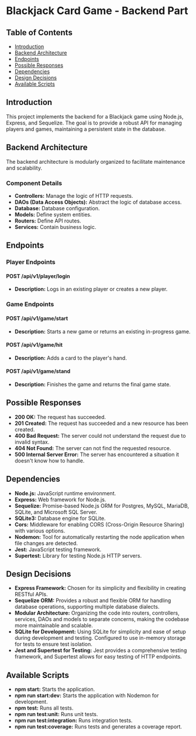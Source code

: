 # Blackjack Card Game - Backend Part

## Table of Contents

- [Introduction](#introduction)
- [Backend Architecture](#backend-architecture)
- [Endpoints](#endpoints)
- [Possible Responses](#possible-responses)
- [Dependencies](#dependencies)
- [Design Decisions](#design-decisions)
- [Available Scripts](#available-scripts)

## Introduction

This project implements the backend for a Blackjack game using Node.js, Express, and Sequelize. The goal is to provide a robust API for managing players and games, maintaining a persistent state in the database.

## Backend Architecture

The backend architecture is modularly organized to facilitate maintenance and scalability.

### Component Details

- **Controllers:** Manage the logic of HTTP requests.
- **DAOs (Data Access Objects):** Abstract the logic of database access.
- **Database:** Database configuration.
- **Models:** Define system entities.
- **Routers:** Define API routes.
- **Services:** Contain business logic.

## Endpoints

### Player Endpoints

#### POST /api/v1/player/login

- **Description:** Logs in an existing player or creates a new player.

### Game Endpoints

#### POST /api/v1/game/start

- **Description:** Starts a new game or returns an existing in-progress game.

#### POST /api/v1/game/hit

- **Description:** Adds a card to the player's hand.

#### POST /api/v1/game/stand

- **Description:** Finishes the game and returns the final game state.

## Possible Responses

- **200 OK:** The request has succeeded.
- **201 Created:** The request has succeeded and a new resource has been created.
- **400 Bad Request:** The server could not understand the request due to invalid syntax.
- **404 Not Found:** The server can not find the requested resource.
- **500 Internal Server Error:** The server has encountered a situation it doesn't know how to handle.

## Dependencies

- **Node.js:** JavaScript runtime environment.
- **Express:** Web framework for Node.js.
- **Sequelize:** Promise-based Node.js ORM for Postgres, MySQL, MariaDB, SQLite, and Microsoft SQL Server.
- **SQLite3:** Database engine for SQLite.
- **Cors:** Middleware for enabling CORS (Cross-Origin Resource Sharing) with various options.
- **Nodemon:** Tool for automatically restarting the node application when file changes are detected.
- **Jest:** JavaScript testing framework.
- **Supertest:** Library for testing Node.js HTTP servers.

## Design Decisions

- **Express Framework:** Chosen for its simplicity and flexibility in creating RESTful APIs.
- **Sequelize ORM:** Provides a robust and flexible ORM for handling database operations, supporting multiple database dialects.
- **Modular Architecture:** Organizing the code into routers, controllers, services, DAOs and models to separate concerns, making the codebase more maintainable and scalable.
- **SQLite for Development:** Using SQLite for simplicity and ease of setup during development and testing. Configured to use in-memory storage for tests to ensure test isolation.
- **Jest and Supertest for Testing:** Jest provides a comprehensive testing framework, and Supertest allows for easy testing of HTTP endpoints.

## Available Scripts

- **npm start:** Starts the application.
- **npm run start:dev:** Starts the application with Nodemon for development.
- **npm test:** Runs all tests.
- **npm run test:unit:** Runs unit tests.
- **npm run test:integration:** Runs integration tests.
- **npm run test:coverage:** Runs tests and generates a coverage report.

